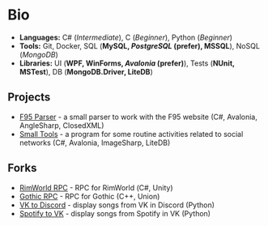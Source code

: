 # Bio

- **Languages:** C# (*Intermediate*), C (*Beginner*), Python (*Beginner*)
- **Tools:** Git, Docker, SQL (**MySQL, *PostgreSQL* (prefer), MSSQL**), NoSQL (*MongoDB*)
- **Libraries:** UI (**WPF, WinForms, *Avalonia* (prefer)**), Tests (**NUnit, MSTest**), DB (**MongoDB.Driver, LiteDB**)

## Projects

- [F95 Parser](https://github.com/d1rknwh1te3/F95-Parser) - a small parser to work with the F95 website (C#, Avalonia, AngleSharp, ClosedXML)
- [Small Tools](https://github.com/d1rknwh1te3/Small-Tools) - a program for some routine activities related to social networks (C#, Avalonia, ImageSharp, LiteDB)

## Forks

- [RimWorld RPC](https://github.com/d1rknwh1te3/RimWorldRPC) - RPC for RimWorld (С#, Unity)
- [Gothic RPC](https://github.com/d1rknwh1te3/GothicRPC) - RPC for Gothic (C++, Union)
- [VK to Discord](https://github.com/d1rknwh1te3/VKtoDiscord) - display songs from VK in Discord (Python)
- [Spotify to VK](https://github.com/d1rknwh1te3/SpotifyToVK) - display songs from Spotify in VK (Python)
